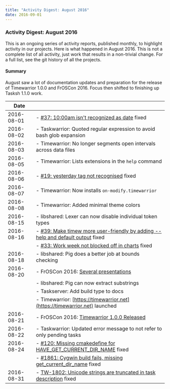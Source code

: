 ```yaml
---
title: "Activity Digest: August 2016"
date: 2016-09-01
---
```


### Activity Digest: August 2016 

This is an ongoing series of activity reports, published monthly, to highlight activity in our projects.
Here is what happened in August 2016. This is not a complete list of all activity, just work that results in a non-trivial change.
For a full list, see the git history of all the projects.

#### Summary

August saw a lot of documentation updates and preparation for the release of Timewarrior 1.0.0 and FrOSCon 2016.
Focus then shifted to finishing up Tasksh 1.1.0 work.

| Date       |                                                                                                                                                 | 
|------------|-------------------------------------------------------------------------------------------------------------------------------------------------|
| 2016-08-01 | - [#37: 10:00am isn't recognized as date](https://github.com/GothenburgBitFactory/timewarrior/issues/37) fixed                                  |
| 2016-08-02 | - Taskwarrior: Quoted regular expression to avoid bash glob expansion                                                                           |
| 2016-08-03 | - Timewarrior: No longer segments open intervals across data files                                                                              |
| 2016-08-05 | - Timewarrior: Lists extensions in the `help` command                                                                                           |
| 2016-08-06 | - [#19: yesterday tag not recognised](https://github.com/GothenburgBitFactory/tw.org/issues/19) fixed                                           |
| 2016-08-07 | - Timewarrior: Now installs `on-modify.timewarrior`                                                                                             |
| 2016-08-08 | - Timewarrior: Added minimal theme colors                                                                                                       |
| 2016-08-15 | - libshared: Lexer can now disable individual token types                                                                                       |
| 2016-08-16 | - [#39: Make timew more user-friendly by adding --help and default output](https://github.com/GothenburgBitFactory/timewarrior/issues/39) fixed |
|            | - [#33: Work week not blocked off in charts](https://github.com/GothenburgBitFactory/timewarrior/issues/33) fixed                               |
| 2016-08-18 | - libshared: Pig does a better job at bounds checking                                                                                           |
| 2016-08-20 | - FrOSCon 2016: [Several presentations](/news/news.20160824)                                                                                    |
|            | - libshared: Pig can now extract substrings                                                                                                     |
|            | - Taskserver: Add build type to docs                                                                                                            |
|            | - Timewarrior: [https://timewarrior.net](https://timewarrior.net) launched                                                                      |
| 2016-08-21 | - FrOSCon 2016: [Timewarrior 1.0.0 Released](/news/news.20160821)                                                                               |
| 2016-08-22 | - Taskwarrior: Updated error message to not refer to only pending tasks                                                                         |
| 2016-08-24 | - [#120: Missing cmakedefine for HAVE_GET_CURRENT_DIR_NAME](https://github.com/GothenburgBitFactory/taskserver/issues/120) fixed                |
|            | - [#1861: Cygwin build fails, missing get_current_dir_name](https://github.com/GothenburgBitFactory/taskwarrior/issues/1861) fixed              |
| 2016-08-31 | - [TW-1802: Unicode strings are truncated in task description](https://github.com/GothenburgBitFactory/taskwarrior/issues/1802) fixed           |
